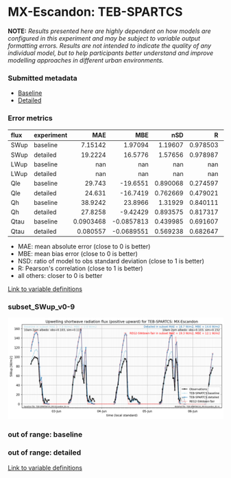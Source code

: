 # MX-Escandon: TEB-SPARTCS

**NOTE:** *Results presented here are highly dependent on how models are configured in this experiment and may be subject to variable output formatting errors. Results are not intended to indicate the quality of any individual model, but to help participants better understand and improve modelling approaches in different urban environments.*

### Submitted metadata

- [Baseline](TEB-SPARTCS_MX-Escandon_baseline_attrs.md)
- [Detailed](TEB-SPARTCS_MX-Escandon_detailed_attrs.md)

### Error metrics

| flux   | experiment   |         MAE |         MBE |        nSD |          R |          5th |       95th |      RMSE |      cRMSE |        AMBE |      1-nSD |         1-R |   nSkewness |    nKurtosis |    Overlap |
|:-------|:-------------|------------:|------------:|-----------:|-----------:|-------------:|-----------:|----------:|-----------:|------------:|-----------:|------------:|------------:|-------------:|-----------:|
| SWup   | baseline     |   7.15142   |   1.97094   |   1.19607  |   0.978503 |   3.162      |  14.4552   |   9.298   |   0.29978  |   1.97094   |   0.196071 |   0.0214971 |   0.547005  |   0.0029004  |   0.201088 |
| SWup   | detailed     |  19.2224    |  16.5776    |   1.57656  |   0.978987 |   3.162      |  48.4242   |  25.3202  |   0.63141  |  16.5776    |   0.57656  |   0.0210133 |   0.562329  |   0.00601629 |   0.26471  |
| LWup   | baseline     | nan         | nan         | nan        | nan        | nan          | nan        | nan       | nan        | nan         | nan        | nan         | nan         | nan          | nan        |
| LWup   | detailed     | nan         | nan         | nan        | nan        | nan          | nan        | nan       | nan        | nan         | nan        | nan         | nan         | nan          | nan        |
| Qle    | baseline     |  29.743     | -19.6551    |   0.890068 |   0.274597 |   2.05342    |  49.7771   |  45.9934  |   1.14167  |  19.6551    |   0.109932 |   0.725403  |   1.80428   |   3.64377    |   0.590367 |
| Qle    | detailed     |  24.631     | -16.7419    |   0.762669 |   0.479021 |   2.17339    |  35.6706   |  37.5394  |   0.922494 |  16.7419    |   0.237331 |   0.520979  |   0.985306  |   1.593      |   0.35469  |
| Qh     | baseline     |  38.9242    |  23.8966    |   1.31929  |   0.840111 |  15.2787     |  94.8952   |  61.1275  |   0.723758 |  23.8966    |   0.31929  |   0.159889  |   0.117453  |   0.0955964  |   0.406275 |
| Qh     | detailed     |  27.8258    |  -9.42429   |   0.893575 |   0.817317 |   2.6041     |  16.7611   |  46.1543  |   0.581212 |   9.42429   |   0.106425 |   0.182683  |   0.157412  |   0.556858   |   0.157152 |
| Qtau   | baseline     |   0.0903468 |  -0.0857813 |   0.439985 |   0.691607 |   0.00306851 |   0.280367 |   0.15498 |   0.764849 |   0.0857813 |   0.560015 |   0.308393  |   0.164296  |   0.483286   |   0.270586 |
| Qtau   | detailed     |   0.080557  |  -0.0689551 |   0.569238 |   0.682647 |   0.00355362 |   0.215495 |   0.14258 |   0.739496 |   0.0689551 |   0.430762 |   0.317353  |   0.0731271 |   0.211998   |   0.200264 |

 - MAE: mean absolute error (close to 0 is better)
 - MBE: mean bias error (close to 0 is better)
 - NSD: ratio of model to obs standard deviation (close to 1 is better)
 - R: Pearson's correlation (close to 1 is better)
 - all others: closer to 0 is better

[Link to variable definitions](../modelattrs/variable_definitions.md)

### <a name="subset_swup_v0-9"></a>subset_SWup_v0-9
[![TEB-SPARTCS_MX-Escandon_subset_SWup_v0-9.png](TEB-SPARTCS_MX-Escandon_subset_SWup_v0-9.png)](TEB-SPARTCS_MX-Escandon_subset_SWup_v0-9.png)

### out of range: baseline


### out of range: detailed



[Link to variable definitions](../modelattrs/variable_definitions.md)

